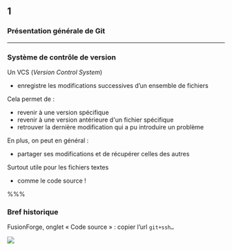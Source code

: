 <!-- .slide: data-background-image="images/logo-git.png" data-background-size="600px" class="chapter" -->
## 1
### Présentation générale de Git


---


<!-- .slide: class="slide" data-background-image="images/logo-git.png" data-background-size="600px" -->
### Système de contrôle de version

Un VCS (_Version Control System_) 
 - enregistre les modifications successives d’un ensemble de fichiers

Cela permet de :
 - revenir à une version spécifique
 - revenir à une version antérieure d'un fichier spécifique
 - retrouver la dernière modification qui a pu introduire un problème

En plus, on peut en général :
 - partager ses modifications et de récupérer celles des autres

Surtout utile pour les fichiers textes
 - comme le code source !

%%%


<!-- .slide: data-background-image="images/eclipse-logo.png" data-background-size="700px" class="slide" -->
### Bref historique

FusionForge, onglet « Code source » : copier l’url `git+ssh…`

<div class="center">
    <img src="egit/clone-0.0.png" class="boxed-img" />
</div>